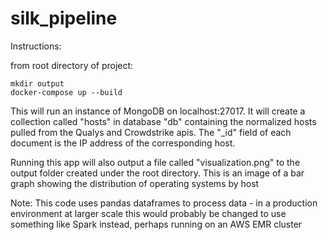# silk_pipeline

Instructions:

from root directory of project:

```
mkdir output
docker-compose up --build
```

This will run an instance of MongoDB on localhost:27017. It will create a collection called "hosts" in database "db" containing the normalized
hosts pulled from the Qualys and Crowdstrike apis. The "_id" field of each document is the IP address of the corresponding host.

Running this app will also output a file called "visualization.png" to the output folder created under the root directory. This is an image
of a bar graph showing the distribution of operating systems by host

Note:
This code uses pandas dataframes to process data - in a production environment at larger scale this would probably be changed to use something like Spark instead, perhaps running on an AWS EMR cluster
